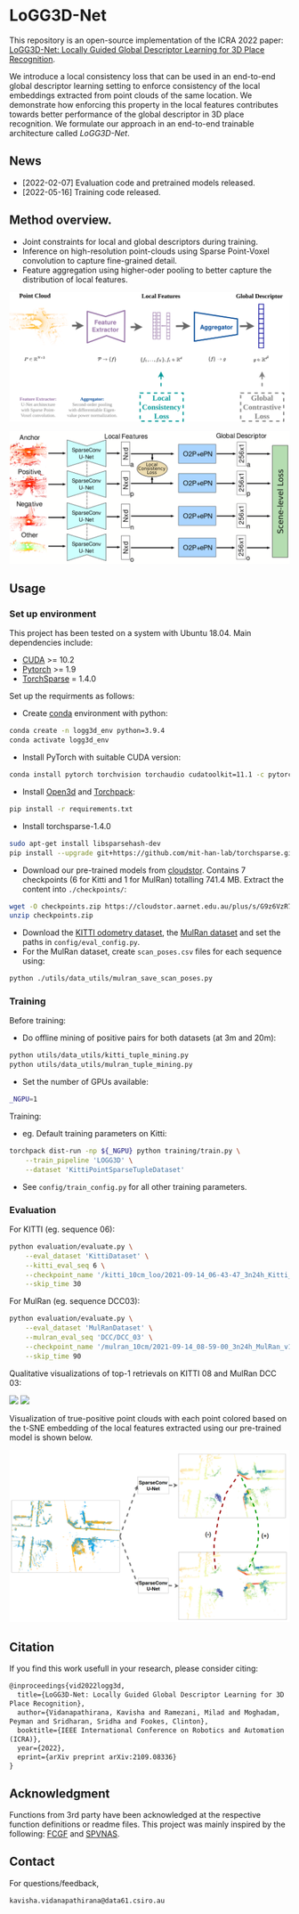# LoGG3D-Net


This repository is an open-source implementation of the ICRA 2022 paper: [LoGG3D-Net: Locally Guided Global Descriptor Learning for 3D Place Recognition](https://arxiv.org/abs/2109.08336). 
 
We introduce a local consistency loss that can be used in an end-to-end global descriptor learning setting to enforce consistency of the local embeddings extracted from point clouds of the same location. We demonstrate how enforcing this property in the local features contributes towards better performance of the global descriptor in 3D place recognition. We formulate our approach in an end-to-end trainable architecture called *LoGG3D-Net*. 

## News
- [2022-02-07] Evaluation code and pretrained models released.
- [2022-05-16] Training code released.

## Method overview.
- Joint constraints for local and global descriptors during training. 
- Inference on high-resolution point-clouds using Sparse Point-Voxel convolution to capture fine-grained detail. 
- Feature aggregation using higher-oder pooling to better capture the distribution of local features. 

![](./utils/docs/pipeline.png)

![](./utils/docs/new_pipeline.png)

## Usage

### Set up environment
This project has been tested on a system with Ubuntu 18.04. Main dependencies include:
- [CUDA](https://developer.nvidia.com/cuda-toolkit) >= 10.2
- [Pytorch](https://pytorch.org/) >= 1.9
- [TorchSparse](https://github.com/mit-han-lab/torchsparse) = 1.4.0

Set up the requirments as follows:
- Create [conda](https://docs.conda.io/en/latest/) environment with python:
```bash
conda create -n logg3d_env python=3.9.4
conda activate logg3d_env
```
- Install PyTorch with suitable CUDA version:
```bash
conda install pytorch torchvision torchaudio cudatoolkit=11.1 -c pytorch
```
- Install [Open3d](https://github.com/isl-org/Open3D) and [Torchpack](https://github.com/zhijian-liu/torchpack):
```bash
pip install -r requirements.txt
```
- Install torchsparse-1.4.0
```bash
sudo apt-get install libsparsehash-dev
pip install --upgrade git+https://github.com/mit-han-lab/torchsparse.git@v1.4.0
```
- Download our pre-trained models from [cloudstor](https://cloudstor.aarnet.edu.au/plus/s/G9z6VzR72TRm09S). Contains 7 checkpoints (6 for Kitti and 1 for MulRan) totalling 741.4 MB. Extract the content into ```./checkpoints/```:
```bash
wget -O checkpoints.zip https://cloudstor.aarnet.edu.au/plus/s/G9z6VzR72TRm09S/download
unzip checkpoints.zip
```
- Download the [KITTI odometry dataset](http://www.cvlibs.net/datasets/kitti/eval_odometry.php), the [MulRan dataset](https://sites.google.com/view/mulran-pr/dataset) and set the paths in ```config/eval_config.py```.
- For the MulRan dataset, create ```scan_poses.csv``` files for each sequence using:
```bash
python ./utils/data_utils/mulran_save_scan_poses.py
```

### Training

Before training:
- Do offline mining of positive pairs for both datasets (at 3m and 20m):
```bash
python utils/data_utils/kitti_tuple_mining.py
python utils/data_utils/mulran_tuple_mining.py
``` 
- Set the number of GPUs available:
```bash
_NGPU=1
```

Training:
- eg. Default training parameters on Kitti:
```bash
torchpack dist-run -np ${_NGPU} python training/train.py \
    --train_pipeline 'LOGG3D' \
    --dataset 'KittiPointSparseTupleDataset'
```
- See ```config/train_config.py``` for all other training parameters.

### Evaluation
For KITTI (eg. sequence 06):
```bash
python evaluation/evaluate.py \
    --eval_dataset 'KittiDataset' \
    --kitti_eval_seq 6 \
    --checkpoint_name '/kitti_10cm_loo/2021-09-14_06-43-47_3n24h_Kitti_v10_q29_10s6_262450.pth' \
    --skip_time 30
```
For MulRan (eg. sequence DCC03):  
```bash
python evaluation/evaluate.py \
    --eval_dataset 'MulRanDataset' \
    --mulran_eval_seq 'DCC/DCC_03' \
    --checkpoint_name '/mulran_10cm/2021-09-14_08-59-00_3n24h_MulRan_v10_q29_4s_263039.pth' \
    --skip_time 90
```

Qualitative visualizations of top-1 retrievals on KITTI 08 and MulRan DCC 03:

<img src="https://github.com/csiro-robotics/LoGG3D-Net/blob/main/utils/docs/kitti_08.gif" >  

<img src="https://github.com/csiro-robotics/LoGG3D-Net/blob/main/utils/docs/mulran_dcc03.gif" >  

Visualization of true-positive point clouds with each point colored based on the t-SNE embedding of the local features extracted using our pre-trained model is shown below.

![](./utils/docs/tsne_point_feat.png)

## Citation

If you find this work usefull in your research, please consider citing:

```
@inproceedings{vid2022logg3d,
  title={LoGG3D-Net: Locally Guided Global Descriptor Learning for 3D Place Recognition},
  author={Vidanapathirana, Kavisha and Ramezani, Milad and Moghadam, Peyman and Sridharan, Sridha and Fookes, Clinton},
  booktitle={IEEE International Conference on Robotics and Automation (ICRA)},
  year={2022},
  eprint={arXiv preprint arXiv:2109.08336}
}
```

## Acknowledgment
Functions from 3rd party have been acknowledged at the respective function definitions or readme files. This project was mainly inspired by the following: [FCGF](https://github.com/chrischoy/FCGF) and [SPVNAS](https://github.com/mit-han-lab/spvnas).

## Contact
For questions/feedback, 
 ```
 kavisha.vidanapathirana@data61.csiro.au
 ```
